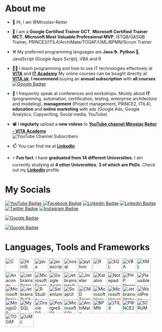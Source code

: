 # About me
- 👋 Hi, I am @Miroslav-Reiter

- 🦸 I am a **Google Certified Trainer GCT**, **Microsoft Certified Trainer MCT**, **Microsoft Most Valuable Professional MVP**, ISTQB/GASQB Trainer, PRINCE2/ITIL4/ArchiMate/TOGAF/UML/BPMN/Scrum Trainer
- ⚒️ My preferred programming languages are **Java ☕**, **Python 🐍**, JavaScript (Google Apps Script), VBA and R
- 👨‍🏫 I teach programming and how to use IT technologies effectively at **[VITA](https://www.vita.sk/)** and **[IT Academy](https://www.it-academy.sk/)**
My online courses can be bought directly at **[VITA.sk](https://www.vita.sk/)**. **I recommend** buying an **annual subscription** with **all courses**  
[![Google Badge](https://img.shields.io/badge/VITA-blueviolet?label=Online%20Akreditovane%20Kurzy%20a%20Skolenia)](https://www.vita.sk/)
- 📢 I frequently speak at conferences and workshops. Mostly about **IT** (programming, automation, certification, testing, enterprise architecture and modeling), **management** (Project management, PRINCE2, ITIL4), **education** and **online marketing** with ads (Google Ads, Google Analytics, Copywriting, Social media, YouTube)
- 📽️ I **regularly** upload a **new videos** to **[YouTube channel Miroslav Reiter - VITA Academy](https://www.youtube.com/@VITA-Academy)**   
![YouTube Channel Subscribers](https://img.shields.io/youtube/channel/subscribers/UCqr8oNlj1UOeBSFqczXM1yg?label=YouTube%20IT%20Academy&style=social)

- 📫 You can find me at **[LinkedIn](https://www.linkedin.com/in/miroslav-reiter/)**

- ⚡ **Fun fact**: I have **graduated from 14 different Universities**. I am currently studying at **4 other Universities**, **3 of which are PhDs**. Check out my [**LinkedIn**](https://www.linkedin.com/in/miroslav-reiter/) profile

# My Socials
[![YouTube Badge](https://img.shields.io/badge/YouTube-FF0011?style=for-the-badge&logo=youtube&logoColor=white)](https://www.youtube.com/c/IT-AcademySK)
[![Facebook Badge](https://img.shields.io/badge/Facebook-1877F2?style=for-the-badge&logo=facebook&logoColor=white&label=VITA)](https://www.facebook.com/VitaAcademySK)
[![Linkedin Badge](https://img.shields.io/badge/LinkedIn-0077B5?style=for-the-badge&logo=linkedin&logoColor=white)](https://www.linkedin.com/in/miroslav-reiter/)
[![Linkedin Badge](https://img.shields.io/badge/LinkedIn-0077B5?style=for-the-badge&logo=linkedin&logoColor=white&label=VITA%20Academy)](https://www.linkedin.com/company/vita-academy)
[![Twitter Badge](https://img.shields.io/badge/Twitter-1DA1F2?style=for-the-badge&logo=twitter&logoColor=white)](https://www.linkedin.com/in/miroslav-reiter/)
[![Instagram Badge](https://img.shields.io/badge/Instagram-E4405F?style=for-the-badge&logo=instagram&logoColor=white)](https://www.instagram.com/vita_academy_slovakia/)

[![Google Badge](https://img.shields.io/badge/Google%20-VITA-bluey)](https://www.google.sk/search?q=vita+academy&tbm=lcl&ei=0msoZPCLGejFkPIPjb-dqA4&oq=vita+Academy&gs_lcp=Cg1nd3Mtd2l6LWxvY2FsEAEYATIGCAAQBxAeMgcIABANEIAEMgYIABAHEB4yBggAEAcQHjIGCAAQBxAeMgYIABAHEB4yCAgAEAcQHhAKMgcIABANEIAEMgYIABAHEB4yBggAEAcQHjoICAAQBxAeEBNQAFi8BWD8EWgAcAB4AIABSYgBkAKSAQE0mAEAoAEBwAEB&sclient=gws-wiz-local#rlfi=hd:;si:4060253256403905575,l,Cgx2aXRhIGFjYWRlbXlI-OOau6WwgIAIWh4QABABGAAYASIMdml0YSBhY2FkZW15KgYIAhAAEAGSARhjb21wdXRlcl90cmFpbmluZ19zY2hvb2w;mv:[[48.16867597731903,17.149475354420048],[48.16831602268097,17.148935645579957]])

[![Google Badge](https://img.shields.io/badge/Google%20-IT%20Academy-bluey)](https://www.google.sk/search?tbm=lcl&q=IT+Academy&rflfq=1&num=20&stick=H4sIAAAAAAAAAB1QO05DMRBUChCizKPBVY6wn9lfSUkNF3gikUgBDVIkjgMnoKaggdNwCtZYli2vZ2dm5-J8XLFFsVhqFTO5GpN01c2kOBFiVEkurGNhcQ8tMmVRD1LDWEBOYirmoPlnYd0PVwjMSAkSmd3wX-WICiknA5Fw5NiGBAGS7KRp0kcjaTKiUWwFpTLYWILVrLylKqMsE9MqG0mlIQNeSOohxqJQIwR7lIObq2hsa77hcBOkhILHMgtWImgec6YwGUu2ZsehSEX4_56ZVCllqqAXp0XydFqdCdpM65uqw1qpWbs_g9puafRQE6nZys2hhc5ByatnopKQDpS0HQX1NaWyIpijM2R0eMb5sdn8bq7vvj9Px5fj-nDYnV4ff77W_ffbaX0-ru9nl7f3u5uHdX94ev0DKtP_nNkBAAA&ved=2ahUKEwjloKi1nIn-AhWeg_0HHdJMDKcQjHJ6BAhREAU&rldimm=15791258399110635102#rlfi=hd:;si:10644781779009159973,l,CgpJVCBBY2FkZW15SMPY0ee7gYCACFocEAAQARgAGAEiCml0IGFjYWRlbXkqBggCEAAQAZIBGGNvbXB1dGVyX3RyYWluaW5nX3NjaG9vbKoBMhABKg4iCml0IGFjYWRlbXkoRDIeEAEiGuJd7wxbI8S7uQlm3W71ADrA7y3lbtoJrwLP;mv:[[48.17943621079261,17.194156893322106],[48.14136286538779,17.08369279725277]])


# Languages, Tools and Frameworks   
<img align="left" alt="C" width="45px" src="https://github.com/miroslav-reiter/miroslav-reiter/blob/main/loga/logo-c.png" />
<img align="left" alt="html5" width="45px" src="https://github.com/miroslav-reiter/miroslav-reiter/blob/main/loga/logo-html5.png" />
<img align="left" alt="java" width="45px" src="https://github.com/miroslav-reiter/miroslav-reiter/blob/main/loga/logo-java.png" />
<img align="left" alt="javascript" width="45px" src="https://github.com/miroslav-reiter/miroslav-reiter/blob/main/loga/logo-javascript.png" />
<img align="left" alt="nosql" width="45px" src="https://github.com/miroslav-reiter/miroslav-reiter/blob/main/loga/logo-nosql.png" />
<img align="left" alt="python" width="45px" src="https://github.com/miroslav-reiter/miroslav-reiter/blob/main/loga/logo-python.png" />
<img align="left" alt="R" width="45px" src="https://github.com/miroslav-reiter/miroslav-reiter/blob/main/loga/logo-r.png" />
<img align="left" alt="SQL" width="45px" src="https://github.com/miroslav-reiter/miroslav-reiter/blob/main/loga/logo-sql.png" />
<img align="left" alt="VBA" width="45px" src="https://github.com/miroslav-reiter/miroslav-reiter/blob/main/loga/logo-vba.png" />
<img align="left" alt="XML" width="45px" src="https://github.com/miroslav-reiter/miroslav-reiter/blob/main/loga/logo-xml.png" />

<img align="left" alt="Anaconda IDE" width="45px" src="https://github.com/miroslav-reiter/miroslav-reiter/blob/main/loga/logo-anaconda.png" />
<img align="left" alt="Jetbrains Datalore" width="45px" src="https://github.com/miroslav-reiter/miroslav-reiter/blob/main/loga/logo-datalore.png" />
<img align="left" alt="Microsoft Excel" width="45px" src="https://github.com/miroslav-reiter/miroslav-reiter/blob/main/loga/logo-excel.png" />
<img align="left" alt="Google Analztics" width="45px" src="https://github.com/miroslav-reiter/miroslav-reiter/blob/main/loga/logo-ga.png" />
<img align="left" alt="Jetbrains IntelliJ Idea" width="45px" src="https://github.com/miroslav-reiter/miroslav-reiter/blob/main/loga/logo-IntelliJ_IDEA.png" />
<img align="left" alt="Jmeter" width="45px" src="https://github.com/miroslav-reiter/miroslav-reiter/blob/main/loga/logo-jmeter.png" />
<img align="left" alt="Katalon" width="45px" src="https://github.com/miroslav-reiter/miroslav-reiter/blob/main/loga/logo-katalon.png" />
<img align="left" alt="Notepad++" width="45px" src="https://github.com/miroslav-reiter/miroslav-reiter/blob/main/loga/logo-notepadplu.png" />
<img align="left" alt="PHP Storm" width="45px" src="https://github.com/miroslav-reiter/miroslav-reiter/blob/main/loga/logo-phpstorm.png" />
<img align="left" alt="Plausible" width="45px" src="https://github.com/miroslav-reiter/miroslav-reiter/blob/main/loga/logo-plausible.png" />
<img align="left" alt="Microsoft Project" width="45px" src="https://github.com/miroslav-reiter/miroslav-reiter/blob/main/loga/logo-project.png" />
<img align="left" alt="Jetbrains PyCharm" width="45px" src="https://github.com/miroslav-reiter/miroslav-reiter/blob/main/loga/logo-pycharm.png" />
<img align="left" alt="R Studio" width="45px" src="https://github.com/miroslav-reiter/miroslav-reiter/blob/main/loga/logo-rstudio.png" />
<img align="left" alt="Selenium" width="45px" src="https://github.com/miroslav-reiter/miroslav-reiter/blob/main/loga/logo-selenium.png" />
<img align="left" alt="SoapUI" width="45px" src="https://github.com/miroslav-reiter/miroslav-reiter/blob/main/loga/logo-soapui.png" />
<img align="left" alt="CMD Terminal" width="45px" src="https://github.com/miroslav-reiter/miroslav-reiter/blob/main/loga/logo-terminal.png" />
<img align="left" alt="Microsoft Visio" width="45px" src="https://github.com/miroslav-reiter/miroslav-reiter/blob/main/loga/logo-visio.png" />
<img align="left" alt="Microsoft Visual Studio" width="45px" src="https://github.com/miroslav-reiter/miroslav-reiter/blob/main/loga/logo-visual-studio-ide.png" />
<img align="left" alt="Jetbrains Webstorm" width="45px" src="https://github.com/miroslav-reiter/miroslav-reiter/blob/main/loga/logo-webstorm.png" />
<img align="left" alt="WordPress" width="45px" src="https://github.com/miroslav-reiter/miroslav-reiter/blob/main/loga/logo-wordpress.png" />
 
<img align="left" alt="MongoDB" width="45px" src="https://github.com/miroslav-reiter/miroslav-reiter/blob/main/loga/logo-mongodb.png" />
<img align="left" alt="MySQL" width="45px" src="https://github.com/miroslav-reiter/miroslav-reiter/blob/main/loga/logo-mysql.png" />
<img align="left" alt="Oracle DB" width="45px" src="https://github.com/miroslav-reiter/miroslav-reiter/blob/main/loga/logo-oracle.png" />
<img align="left" alt="PostgreSQL" width="45px" src="https://github.com/miroslav-reiter/miroslav-reiter/blob/main/loga/logo-postgresql.png" />
<img align="left" alt="Microsoft SQL Server" width="45px" src="https://github.com/miroslav-reiter/miroslav-reiter/blob/main/loga/logo-sql-server.png" />

<img align="left" alt="ArchiMate" width="45px" src="https://github.com/miroslav-reiter/miroslav-reiter/blob/main/loga/logo-archimate.png" />
<img align="left" alt="BPMN" width="45px" src="https://github.com/miroslav-reiter/miroslav-reiter/blob/main/loga/logo-bpmn.png" />
<img align="left" alt="ITIL4" width="45px" src="https://github.com/miroslav-reiter/miroslav-reiter/blob/main/loga/logo-itil.png" />
<img align="left" alt="PRINCE2" width="45px" src="https://github.com/miroslav-reiter/miroslav-reiter/blob/main/loga/logo-prince2.png" />
<img align="left" alt="SCRUM" width="45px" src="https://github.com/miroslav-reiter/miroslav-reiter/blob/main/loga/logo-scrum.png" />
<img align="left" alt="TOGAF" width="45px" src="https://github.com/miroslav-reiter/miroslav-reiter/blob/main/loga/logo-togaf.png" />
<img align="left" alt="UML" width="45px" src="https://github.com/miroslav-reiter/miroslav-reiter/blob/main/loga/logo-uml.png" />

